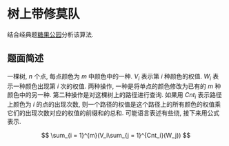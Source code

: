 # 树上带修莫队


结合经典题[糖果公园](https://www.luogu.com.cn/problem/P4074)分析该算法.

## 题面简述

一棵树, $n$ 个点, 每点颜色为 $m$ 中颜色中的一种. $V_i$ 表示第 $i$ 种颜色的权值. $W_i$ 表示一种颜色出现第 $i$ 次的权值. 两种操作, 一种是将单点的颜色修改为已有的 $m$ 种颜色中的另一种. 第二种操作是对这棵树上的路径进行查询. 如果用 $Cnt_i$ 表示路径上颜色为 $i$ 的点的出现次数, 则一个路径的权值是这个路径上的所有颜色的权值乘它们的出现次数对应的权值的前缀和的总和. 可能语言表述有些绕, 接下来用公式表示. 

$$
\sum_{i = 1}^{m}(V_i\sum_{j = 1}^{Cnt_i}(W_j))
$$

